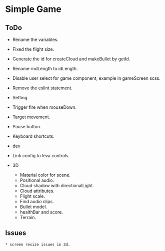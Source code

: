# Simple Game

## ToDo

* Rename the variables.
* Fixed the flight size.
* Generate the id for createCloud and makeBullet by getId.
* Rename rndLength to idLength.
* Disable user select for game component, example in gameScreen scss.
* Remove the eslint statement.
* Setting.
* Trigger fire when mouseDown.
* Target movement.
* Pause button.
* Keyboard shortcuts.

* dev
 * Link config to leva controls.

* 3D
	* Material color for scene.
	* Positional audio.
	* Cloud shadow with directionalLight.
	* Cloud attributes.
	* Flight scale.
	* Find audio clips.
	* Bullet model.
	* healthBar and score.
	* Terrain.

## Issues

	* screen resize issues in 3d.
